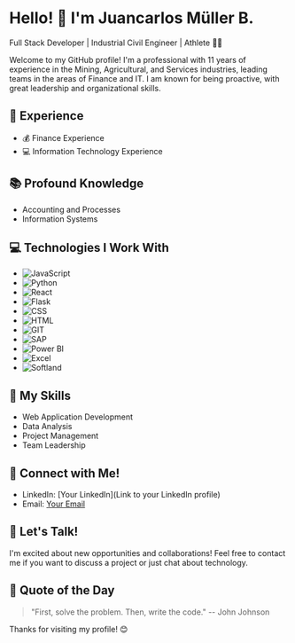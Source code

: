 # Hello! 👋 I'm Juancarlos Müller B.
Full Stack Developer | Industrial Civil Engineer | Athlete 🚴‍♂️

Welcome to my GitHub profile! I'm a professional with 11 years of experience in the Mining, Agricultural, and Services industries, leading teams in the areas of Finance and IT. I am known for being proactive, with great leadership and organizational skills.

## 💼 Experience
- 💰 Finance Experience
- 💻 Information Technology Experience

## 📚 Profound Knowledge
- Accounting and Processes
- Information Systems

## 💻 Technologies I Work With
- ![JavaScript](https://img.shields.io/badge/JavaScript-FFDF3B?style=for-the-badge&logo=javascript&logoColor=black)
- ![Python](https://img.shields.io/badge/Python-3776AB?style=for-the-badge&logo=python&logoColor=white)
- ![React](https://img.shields.io/badge/React-61DAFB?style=for-the-badge&logo=react&logoColor=black)
- ![Flask](https://img.shields.io/badge/Flask-000000?style=for-the-badge&logo=flask)
- ![CSS](https://img.shields.io/badge/CSS-1572B6?style=for-the-badge&logo=css3)
- ![HTML](https://img.shields.io/badge/HTML-E34F26?style=for-the-badge&logo=html5)
- ![GIT](https://img.shields.io/badge/GIT-F05032?style=for-the-badge&logo=git&logoColor=white)
- ![SAP](https://img.shields.io/badge/SAP-0FAAFF?style=for-the-badge&logo=sap&logoColor=white)
- ![Power BI](https://img.shields.io/badge/Power%20BI-F2C811?style=for-the-badge&logo=powerbi&logoColor=black)
- ![Excel](https://img.shields.io/badge/Excel-217346?style=for-the-badge&logo=microsoftexcel&logoColor=white)
- ![Softland](https://img.shields.io/badge/Softland-FF5722?style=for-the-badge&logo=softland&logoColor=white)

## 🌟 My Skills
- Web Application Development
- Data Analysis
- Project Management
- Team Leadership

## 🤝 Connect with Me!
- LinkedIn: [Your LinkedIn](Link to your LinkedIn profile)
- Email: [Your Email](mailto:youremail@email.com)

## 🚀 Let's Talk!
I'm excited about new opportunities and collaborations! Feel free to contact me if you want to discuss a project or just chat about technology.

## 💬 Quote of the Day
> "First, solve the problem. Then, write the code."
> -- John Johnson

Thanks for visiting my profile! 😊
